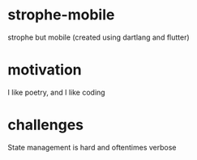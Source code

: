 # strophe-mobile
strophe but mobile (created using dartlang and flutter)

# motivation
I like poetry, and I like coding

# challenges
State management is hard and oftentimes verbose
